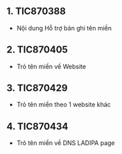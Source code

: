 ## 1. TIC870388
- Nội dung Hỗ trợ bản ghi tên miền
## 2. TIC870405
- Trỏ tên miền về Website 

## 3. TIC870429
- Trỏ tên miền theo 1 website khác

## 4. TIC870434
- Trỏ tên miền về DNS LADIPA page